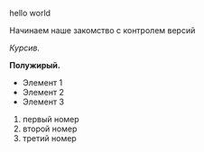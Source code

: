 hello world

Начинаем наше закомство с контролем версий

*Курсив.*

**Полужирый.**

* Элемент 1
* Элемент 2
* Элемент 3

1. первый номер
2. второй номер
3. третий номер

